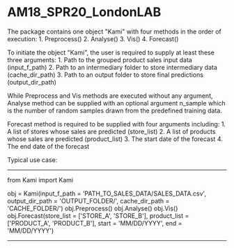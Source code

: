 # AM18_SPR20_LondonLAB

The package contains one object "Kami" with four methods in the order of execution: 1. Preprocess()
							  			    2. Analyse()
							  			    3. Vis()
							  			    4. Forecast()

To initiate the object "Kami", the user is required to supply at least these three arguments: 1. Path to the grouped product sales input data (input_f_path)
											    2. Path to an intermediary folder to store intermediary data (cache_dir_path)
											    3. Path to an output folder to store final predictions (output_dir_path)

While Preprocess and Vis methods are executed without any argument, Analyse method can be supplied with an optional argument n_sample which is the number of random samples drawn from the predefined training data.

Forecast method is required to be supplied with four arguments including: 1. A list of stores whose sales are predicted (store_list)
									  2. A list of products whose sales are predicted (product_list)
								          3. The start date of the forecast
									  4. The end date of the forecast

Typical use case:

***
from Kami import Kami

obj = Kami(input_f_path = 'PATH_TO_SALES_DATA/SALES_DATA.csv',
		 output_dir_path = 'OUTPUT_FOLDER/',
		 cache_dir_path = 'CACHE_FOLDER/')
obj.Preprocess()
obj.Analyse()
obj.Vis()
obj.Forecast(store_list = ['STORE_A', 'STORE_B'],
		product_list = ['PRODUCT_A', 'PRODUCT_B'],
		start = 'MM/DD/YYYY',
		end = 'MM/DD/YYYY')
***
